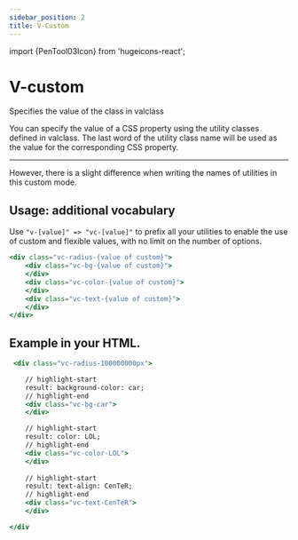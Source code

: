 ```yaml
---
sidebar_position: 2
title: V-Custom
---
```


import {PenTool03Icon} from 'hugeicons-react';

# V-custom <PenTool03Icon className='icon' />

Specifies the value of the class in valclass

You can specify the value of a CSS property using the utility classes defined in valclass. The last word of the utility class name will be used as the value for the corresponding CSS property.

---

However, there is a slight difference when writing the names of utilities in this custom mode.

## Usage: additional vocabulary

Use `"v-[value]" => "vc-[value]"` to prefix all your utilities to enable the use of custom and flexible values, with no limit on the number of options.

```jsx title="index.html"
<div class="vc-radius-{value of custom}">
    <div class="vc-bg-{value of custom}">
    </div>
    <div class="vc-color-{value of custom}">
    </div>
    <div class="vc-text-{value of custom}">
    </div>
</div>
```

## Example in your HTML.

``` jsx title="index.html"
 <div class="vc-radius-100000000px">

    // highlight-start
    result: background-color: car;
    // highlight-end
    <div class="vc-bg-car"> 
    </div>

    // highlight-start
    result: color: LOL;
    // highlight-end
    <div class="vc-color-LOL"> 
    </div>
    
    // highlight-start
    result: text-align: CenTeR;
    // highlight-end
    <div class="vc-text-CenTeR"> 
    </div>

</div
```
